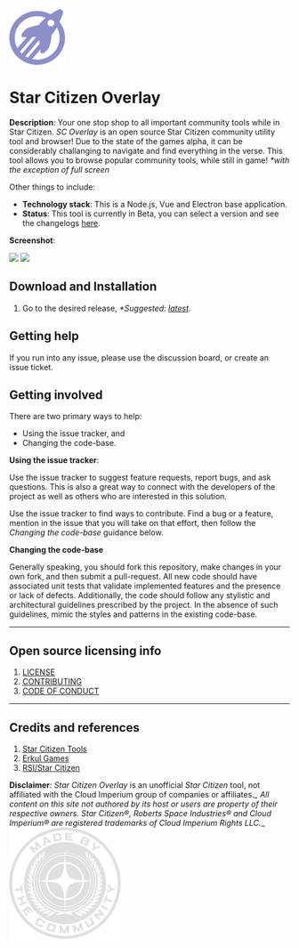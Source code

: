 <img src="https://github.com/AndrewR3K/scoverlay/blob/v0.2.2/public/icons/logo.png?raw=true" width="100" height="100">

# Star Citizen Overlay

**Description**:  Your one stop shop to all important community tools while in Star Citizen. _SC Overlay_ is an open source Star Citizen community utility tool and browser!
Due to the state of the games alpha, it can be considerably challanging to navigate and find everything in the verse. This tool allows you to browse popular community tools, while still in game! _*with the exception of full screen_

Other things to include:

  - **Technology stack**: This is a Node.js, Vue and Electron base application.
  - **Status**:  This tool is currently in Beta, you can select a version and see the changelogs [here](releases).

**Screenshot**:

![](src/assets/screenshot-1.png)
![](src/assets/screenshot-2.png)

## Download and Installation
1. Go to the desired release, _*Suggested: [latest](https://github.com/AndrewR3K/scoverlay/releases/latest)._

## Getting help
If you run into any issue, please use the discussion board, or create an issue ticket.


## Getting involved

There are two primary ways to help: 
 - Using the issue tracker, and 
 - Changing the code-base.

**Using the issue tracker**:

Use the issue tracker to suggest feature requests, report bugs, and ask questions. 
This is also a great way to connect with the developers of the project as well
as others who are interested in this solution.  

Use the issue tracker to find ways to contribute. Find a bug or a feature, mention in
the issue that you will take on that effort, then follow the _Changing the code-base_ 
guidance below.


**Changing the code-base**

Generally speaking, you should fork this repository, make changes in your
own fork, and then submit a pull-request.  All new code should have associated unit
tests that validate implemented features and the presence or lack of defects. 
Additionally, the code should follow any stylistic and architectural guidelines 
prescribed by the project. In the absence of such guidelines, mimic the styles
and patterns in the existing code-base.

----

## Open source licensing info
1. [LICENSE](LICENSE)
2. [CONTRIBUTING](CONTRIBUTING.md)
3. [CODE OF CONDUCT](CODE_OF_CONDUCT.md)

----

## Credits and references

1. [Star Citizen Tools](https://starcitizen.tools/)
2. [Erkul Games](https://www.erkul.games/)
3. [RSI/Star Citizen](https://robertsspaceindustries.com/)

**Disclaimer**:
_Star Citizen Overlay_ is an unofficial _Star Citizen_ tool, not affiliated with the Cloud Imperium group of companies or affiliates.*_
*All content on this site not authored by its host or users are property of their respective owners.*
Star Citizen®, Roberts Space Industries® and Cloud Imperium® are registered trademarks of Cloud Imperium Rights LLC.*_
<img src="https://github.com/AndrewR3K/scoverlay/blob/main/public/made_by_community.png?raw=true" width="200" height="200">
